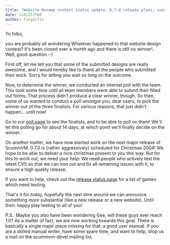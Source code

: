```yaml
---
title: "Website Revamp contest status update; 0.7.0 release plans; user manual"
date: 1102253760
author: fingolfin
---
```


Yo folks,  
  
you are probably all wondering Whatever happened to that website design contest? It's been closed over a month ago and there is still no winner!. Well, good question :-)

First off, let me tell you that some of the submitted designs are really awesome, and I would hereby like to thank all the people who submitted their work. Sorry for letting you wait so long on the outcome.

Now, to determine the winner, we conducted an internal poll with the team. This took some time until all team members were able to submit their filled out forms. That process didn't produce a clear winner, though. So then, some of us wanted to conduct a poll amongst you, dear users, to pick the winner out of the three finalists. For various reasons, that just didn't happen... until now!

Go to our [poll page](http://www.scummvm.org/poll/index.php) to see the finalists, and to be able to poll on them! We'll let this polling go for about 14 days, at which point we'll finally decide on the winner.

On another matter, we have now started work on the next major release of ScummVM. 0.7.0 is (rather aggressively) scheduled for Christmas 2004! We hope to be able to deliver a nice christmas present to you this way. But for this to work out, we need your help: We need people who actively test the latest CVS so that we can iron out and fix all remaining issues with it, to ensure a high quality release.

If you want to help, check out the [release status page](http://www.scummvm.org/documentation.php?view=release) for a list of games which need testing.

That's it for today, hopefully the next time around we can announce something more substantial (like a new release or a new website). Until then: happy play testing to all of you!

P.S.: Maybe you also have been wondering Gee, will these guys ever reach 1.0? As a matter of fact, we are now working towards this goal. There is basically a single major piece missing for that: a good user manual. If you are a skilled manual writer, have some spare time, and want to help, drop us a mail on the scummvm-devel mailing list.
